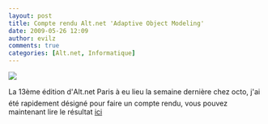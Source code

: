 ```yaml
---
layout: post
title: Compte rendu Alt.net 'Adaptive Object Modeling'
date: 2009-05-26 12:09
author: evilz
comments: true
categories: [Alt.net, Informatique]
---
```

[![](http://www.altnetfr.org/wp-content/themes/EntrepreneurPress/images/altnet.gif)](http://www.altnetfr.org/)

La 13ème édition d'Alt.net Paris à eu lieu la semaine dernière chez octo, j'ai été rapidement désigné pour faire un compte rendu, vous pouvez maintenant lire le résultat [ici](http://www.altnetfr.org/2009/05/26/altnet-paris-13-adaptive-object-modeling-compte-rendu-par-vincent-b/)
